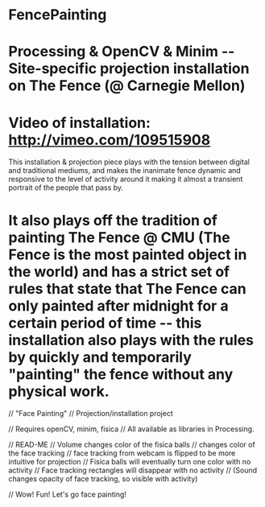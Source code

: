 FencePainting
=============

Processing &amp; OpenCV &amp; Minim -- Site-specific projection installation on The Fence  (@ Carnegie Mellon)
=============

Video of installation: http://vimeo.com/109515908
=============

This installation & projection piece plays with the tension between digital and traditional mediums, 
and makes the inanimate fence dynamic and responsive to the level of activity around it 
making it almost a transient portrait of the people that pass by.

It also plays off the tradition of painting The Fence @ CMU (The Fence is the most painted
object in the world) and has a strict set of rules that state that The Fence can only painted after
midnight for a certain period of time -- this installation also plays with the rules by 
quickly and temporarily "painting" the fence without any physical work.
=============

// "Face Painting"
// Projection/installation project

// Requires openCV, minim, fisica 
// All available as libraries in Processing.


// READ-ME
// Volume changes color of the fisica balls
// <space> changes color of the face tracking
// face tracking from webcam is flipped to be more intuitive for projection
// Fisica balls will eventually turn one color with no activity
// Face tracking rectangles will disappear with no activity
// (Sound changes opacity of face tracking, so visible with activity)

// Wow! Fun! Let's go face painting!
